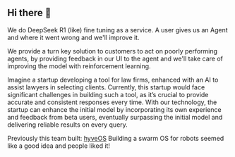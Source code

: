 ## Hi there 👋

<!--

**Here are some ideas to get you started:**

🙋‍♀️ A short introduction - what is your organization all about?
🌈 Contribution guidelines - how can the community get involved?
👩‍💻 Useful resources - where can the community find your docs? Is there anything else the community should know?
🍿 Fun facts - what does your team eat for breakfast?
🧙 Remember, you can do mighty things with the power of [Markdown](https://docs.github.com/github/writing-on-github/getting-started-with-writing-and-formatting-on-github/basic-writing-and-formatting-syntax)
-->

We do DeepSeek R1 (like) fine tuning as a service. A user gives us an Agent and where it went wrong and we'll improve it.

We provide a turn key solution to customers to act on poorly performing agents, by providing feedback in our UI to the agent and we'll take care of improving the model with reinforcement learning.

Imagine a startup developing a tool for law firms, enhanced with an AI to assist lawyers in selecting clients. Currently, this startup would face significant challenges in building such a tool, as it’s crucial to provide accurate and consistent responses every time. With our technology, the startup can enhance the initial model by incorporating its own experience and feedback from beta users, eventually surpassing the initial model and delivering reliable results on every query.

Previously this team built: [hyveOS](https://docs.p2p.industries)
Building a swarm OS for robots seemed like a good idea and people liked it! 
